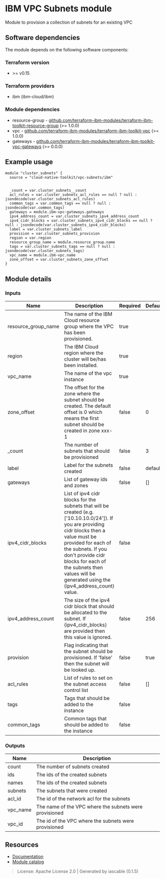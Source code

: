 # IBM VPC Subnets module

Module to provision a collection of subnets for an existing VPC


## Software dependencies

The module depends on the following software components:

### Terraform version

- \>= v0.15

### Terraform providers


- ibm (ibm-cloud/ibm)

### Module dependencies


- resource-group - [github.com/terraform-ibm-modules/terraform-ibm-toolkit-resource-group](https://github.com/terraform-ibm-modules/terraform-ibm-toolkit-resource-group) (>= 1.0.0)
- vpc - [github.com/terraform-ibm-modules/terraform-ibm-toolkit-vpc](https://github.com/terraform-ibm-modules/terraform-ibm-toolkit-vpc) (>= 1.0.0)
- gateways - [github.com/terraform-ibm-modules/terraform-ibm-toolkit-vpc-gateways](https://github.com/terraform-ibm-modules/terraform-ibm-toolkit-vpc-gateways) (>= 0.0.0)

## Example usage

```hcl
module "cluster_subnets" {
  source = "cloud-native-toolkit/vpc-subnets/ibm"


  _count = var.cluster_subnets__count
  acl_rules = var.cluster_subnets_acl_rules == null ? null : jsondecode(var.cluster_subnets_acl_rules)
  common_tags = var.common_tags == null ? null : jsondecode(var.common_tags)
  gateways = module.ibm-vpc-gateways.gateways
  ipv4_address_count = var.cluster_subnets_ipv4_address_count
  ipv4_cidr_blocks = var.cluster_subnets_ipv4_cidr_blocks == null ? null : jsondecode(var.cluster_subnets_ipv4_cidr_blocks)
  label = var.cluster_subnets_label
  provision = var.cluster_subnets_provision
  region = var.region
  resource_group_name = module.resource_group.name
  tags = var.cluster_subnets_tags == null ? null : jsondecode(var.cluster_subnets_tags)
  vpc_name = module.ibm-vpc.name
  zone_offset = var.cluster_subnets_zone_offset
}

```

## Module details

### Inputs

| Name | Description | Required | Default | Source |
|------|-------------|---------|----------|--------|
| resource_group_name | The name of the IBM Cloud resource group where the VPC has been provisioned. | true |  | resource-group.name |
| region | The IBM Cloud region where the cluster will be/has been installed. | true |  |  |
| vpc_name | The name of the vpc instance | true |  | vpc.name |
| zone_offset | The offset for the zone where the subnet should be created. The default offset is 0 which means the first subnet should be created in zone xxx-1 | false | 0 |  |
| _count | The number of subnets that should be provisioned | false | 3 |  |
| label | Label for the subnets created | false | default |  |
| gateways | List of gateway ids and zones | false | [] | gateways.gateways |
| ipv4_cidr_blocks | List of ipv4 cidr blocks for the subnets that will be created (e.g. ['10.10.10.0/24']). If you are providing cidr blocks then a value must be provided for each of the subnets. If you don't provide cidr blocks for each of the subnets then values will be generated using the {ipv4_address_count} value. | false |  |  |
| ipv4_address_count | The size of the ipv4 cidr block that should be allocated to the subnet. If {ipv4_cidr_blocks} are provided then this value is ignored. | false | 256 |  |
| provision | Flag indicating that the subnet should be provisioned. If 'false' then the subnet will be looked up. | false | true |  |
| acl_rules | List of rules to set on the subnet access control list | false | [] |  |
| tags | Tags that should be added to the instance | false |  |  |
| common_tags | Common tags that should be added to the instance | false |  |  |

### Outputs

| Name | Description |
|------|-------------|
| count | The number of subnets created |
| ids | The ids of the created subnets |
| names | The ids of the created subnets |
| subnets | The subnets that were created |
| acl_id | The id of the network acl for the subnets |
| vpc_name | The name of the VPC where the subnets were provisioned |
| vpc_id | The id of the VPC where the subnets were provisioned |

## Resources

- [Documentation](https://operate.cloudnativetoolkit.dev)
- [Module catalog](https://modules.cloudnativetoolkit.dev)

> License: Apache License 2.0 | Generated by iascable (0.1.5)
